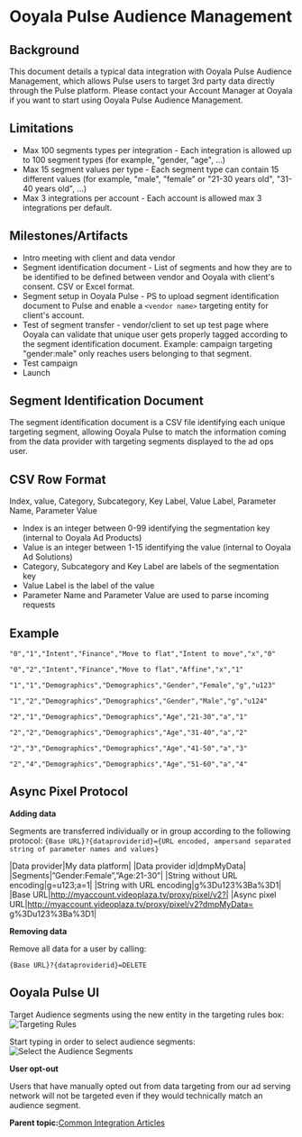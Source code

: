 # Ooyala Pulse Audience Management

## Background

This document details a typical data integration with Ooyala Pulse Audience Management, which allows Pulse users to target 3rd party data directly through the Pulse platform. Please contact your Account Manager at Ooyala if you want to start using Ooyala Pulse Audience Management.

## Limitations

-   Max 100 segments types per integration - Each integration is allowed up to 100 segment types \(for example, "gender, "age", ...\)
-   Max 15 segment values per type - Each segment type can contain 15 different values \(for example, "male", "female" or "21-30 years old", "31-40 years old", ...\)
-   Max 3 integrations per account - Each account is allowed max 3 integrations per default.

## Milestones/Artifacts

-   Intro meeting with client and data vendor
-   Segment identification document - List of segments and how they are to be identified to be defined between vendor and Ooyala with client's consent. CSV or Excel format.
-   Segment setup in Ooyala Pulse - PS to upload segment identification document to Pulse and enable a `<vendor name>` targeting entity for client's account.
-   Test of segment transfer - vendor/client to set up test page where Ooyala can validate that unique user gets properly tagged according to the segment identification document. Example: campaign targeting "gender:male" only reaches users belonging to that segment.
-   Test campaign
-   Launch

## Segment Identification Document

The segment identification document is a CSV file identifying each unique targeting segment, allowing Ooyala Pulse to match the information coming from the data provider with targeting segments displayed to the ad ops user.

## CSV Row Format

Index, value, Category, Subcategory, Key Label, Value Label, Parameter Name, Parameter Value

-   Index is an integer between 0-99 identifying the segmentation key \(internal to Ooyala Ad Products\)
-   Value is an integer between 1-15 identifying the value \(internal to Ooyala Ad Solutions\)
-   Category, Subcategory and Key Label are labels of the segmentation key
-   Value Label is the label of the value
-   Parameter Name and Parameter Value are used to parse incoming requests

## Example

`"0","1","Intent","Finance","Move to flat","Intent to move","x","0"`

`"0","2","Intent","Finance","Move to flat","Affine","x","1"`

`"1","1","Demographics","Demographics","Gender","Female","g","u123"`

`"1","2","Demographics","Demographics","Gender","Male","g","u124"`

`"2","1","Demographics","Demographics","Age","21-30","a","1"`

`"2","2","Demographics","Demographics","Age","31-40","a","2"`

`"2","3","Demographics","Demographics","Age","41-50","a","3"`

`"2","4","Demographics","Demographics","Age","51-60","a","4"`

## Async Pixel Protocol

**Adding data**

Segments are transferred individually or in group according to the following protocol: `{Base URL}?{dataproviderid}={URL encoded, ampersand separated string of parameter names and values}`

|Data provider|My data platform|
|Data provider id|dmpMyData|
|Segments|”Gender:Female”,”Age:21-30”|
|String without URL encoding|g=u123;a=1|
|String with URL encoding|g%3Du123%3Ba%3D1|
|Base URL|http://myaccount.videoplaza.tv/proxy/pixel/v2?|
|Async pixel URL|http://myaccount.videoplaza.tv/proxy/pixel/v2?dmpMyData= g%3Du123%3Ba%3D1|

**Removing data**

Remove all data for a user by calling:

`{Base URL}?{dataproviderid}=DELETE`

## Ooyala Pulse UI

Target Audience segments using the new entity in the targeting rules box: ![Targeting Rules](../../image/pulse_campaign_targeting.png)

Start typing in order to select audience segments: ![Select the Audience Segments](../../image/pulse_audience_targeting_rules.png)

**User opt-out**

Users that have manually opted out from data targeting from our ad serving network will not be targeted even if they would technically match an audience segment.

**Parent topic:**[Common Integration Articles](../../../oadtech/ad_serving/dg/common_integration.md)


